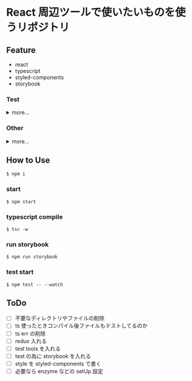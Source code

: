 # React 周辺ツールで使いたいものを使うリポジトリ

## Feature

- react
- typescript
- styled-components
- storybook

### Test

<details><summary>more...</summary><p>

- react-addons-test-utils
- jest
  - ts-jest
  - @types/jest
- enzyme
  </p></details>

### Other

<details><summary>more...</summary><p>

- 絵文字コミットメッセージ [参考リンク](https://qiita.com/nishina555/items/4b4bb79dc93398d4d0a1)
  </p></details>

## How to Use

`$ npm i`

### start

`$ npm start`

### typescript compile

`$ tsc -w`

### run storybook

`$ npm run storybook`

### test start

`$ npm test -- --watch`

## ToDo

- [ ] 不要なディレクトリやファイルの削除
- [ ] ts 使ったときコンパイル後ファイルもテストしてるのか
- [ ] ts err の削除
- [ ] redux 入れる
- [ ] test tools を入れる
- [ ] test の為に storybook を入れる
- [ ] style を styled-components で書く
- [ ] 必要なら enzyme などの setUp 設定
